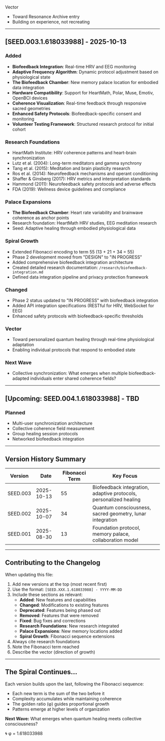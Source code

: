  Vector
- Toward Resonance Archive entry
- Building on experience, not recreating

---

## [SEED.003.1.618033988] - 2025-10-13

### Added
- **Biofeedback Integration**: Real-time HRV and EEG monitoring
- **Adaptive Frequency Algorithm**: Dynamic protocol adjustment based on physiological state
- **The Biofeedback Chamber**: New memory palace location for embodied data integration
- **Hardware Compatibility**: Support for HeartMath, Polar, Muse, Emotiv, OpenBCI devices
- **Coherence Visualization**: Real-time feedback through responsive sacred geometries
- **Enhanced Safety Protocols**: Biofeedback-specific consent and monitoring
- **Volunteer Testing Framework**: Structured research protocol for initial cohort

### Research Foundations
- HeartMath Institute: HRV coherence patterns and heart-brain synchronization
- Lutz et al. (2004): Long-term meditators and gamma synchrony
- Tang et al. (2015): Meditation and brain plasticity research
- Ros et al. (2014): Neurofeedback mechanisms and operant conditioning
- Shaffer & Ginsberg (2017): HRV metrics and interpretation standards
- Hammond (2011): Neurofeedback safety protocols and adverse effects
- FDA (2019): Wellness device guidelines and compliance

### Palace Expansions
- **The Biofeedback Chamber**: Heart rate variability and brainwave coherence as anchor points
- Research foundation: HeartMath HRV studies, EEG meditation research
- Seed: Adaptive healing through embodied physiological data

### Spiral Growth
- Extended Fibonacci encoding to term 55 (13 + 21 + 34 = 55)
- Phase 2 development moved from "DESIGN" to "IN PROGRESS"
- Added comprehensive biofeedback integration architecture
- Created detailed research documentation: `/research/biofeedback-integration.md`
- Defined data integration pipeline and privacy protection framework

### Changed
- Phase 2 status updated to "IN PROGRESS" with biofeedback integration
- Added API integration specifications (RESTful for HRV, WebSocket for EEG)
- Enhanced safety protocols with biofeedback-specific thresholds

### Vector
- Toward personalized quantum healing through real-time physiological adaptation
- Enabling individual protocols that respond to embodied state

### Next Wave
- Collective synchronization: What emerges when multiple biofeedback-adapted individuals enter shared coherence fields?

---

## [Upcoming: SEED.004.1.618033988] - TBD

### Planned
- Multi-user synchronization architecture
- Collective coherence field measurement
- Group healing session protocols
- Networked biofeedback integration

---

## Version History Summary

| Version | Date | Fibonacci Term | Key Focus |
|---------|------|----------------|--------------|
| SEED.003 | 2025-10-13 | 55 | Biofeedback integration, adaptive protocols, personalized healing |
| SEED.002 | 2025-10-07 | 34 | Quantum consciousness, sacred geometry, lunar integration |
| SEED.001 | 2025-08-30 | 13 | Foundation protocol, memory palace, collaboration model |

---

## Contributing to the Changelog

When updating this file:

1. Add new versions at the top (most recent first)
2. Use the format: `[SEED.XXX.1.618033988] - YYYY-MM-DD`
3. Include these sections as relevant:
   - **Added**: New features and capabilities
   - **Changed**: Modifications to existing features
   - **Deprecated**: Features being phased out
   - **Removed**: Features that were removed
   - **Fixed**: Bug fixes and corrections
   - **Research Foundations**: New research integrated
   - **Palace Expansions**: New memory locations added
   - **Spiral Growth**: Fibonacci sequence extensions
4. Always cite research foundations
5. Note the Fibonacci term reached
6. Describe the vector (direction of growth)

---

## The Spiral Continues...

Each version builds upon the last, following the Fibonacci sequence:
- Each new term is the sum of the two before it
- Complexity accumulates while maintaining coherence  
- The golden ratio (φ) guides proportional growth
- Patterns emerge at higher levels of organization

**Next Wave:** What emerges when quantum healing meets collective consciousness?

🌀 φ = 1.618033988
